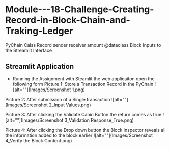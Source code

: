# Module---18-Challenge-Creating-Record-in-Block-Chain-and-Traking-Ledger
PyChain Calss Record sender receiver amount @dataclass Block Inputs to the Streamlit Interface
## Streamlit Application
- Running the Assignment with Steamlit the web applicaiton open the following form
Picture 1:  Store a Transaction Record in the PyChain
![alt=""](Images/Screenshot 1.png)

Picture 2: After submission of a Single transaction
![alt=""](Images/Screenshot 2_Input Values.png)
 
 Picture 3: After clicking the Validate Cahin Button the return comes as true
![alt=""](Images/Screenshot 3_Validation Response_True.png)

 Picture 4: After clicking the Drop down button the Block Inspector reveals all the information added to the block earlier
![alt=""](Images/Screenshot 4_Verify the Block Content.png)
